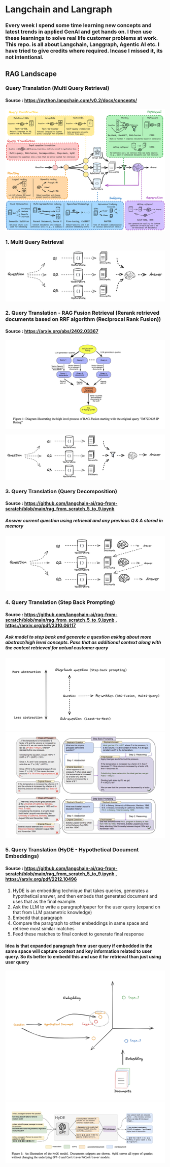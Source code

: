 # Langchain and Langraph

### Every week I spend some time learning new concepts and latest trends in applied GenAI and get hands on. I then use these learnings to solve real life customer problems at work. This repo. is all about Langchain, Langgraph, Agentic AI etc. I have tried to give credits where required. Incase I missed it, its not intentional.

## RAG Landscape

### Query Translation (Multi Query Retrieval)

#### Source : https://python.langchain.com/v0.2/docs/concepts/

![Project screenshot](./screenshots/rag_landscape.png)


### 1. Multi Query Retrieval

![](./screenshots/multi_query_retrieval.png)

### 2. Query Translation - RAG Fusion Retrieval (Rerank retrieved documents based on RRF algorithm (Reciprocal Rank Fusion))

#### Source : https://arxiv.org/abs/2402.03367

![1](./screenshots/RAG_fusion.jpeg)

![2](./screenshots/RAG_fusion_2.png)

### 3. Query Translation (Query Decomposition)

#### Source : https://github.com/langchain-ai/rag-from-scratch/blob/main/rag_from_scratch_5_to_9.ipynb

##### Answer current question using retrieval and any previous Q & A stored in memory

![](./screenshots/decomposition.png)

### 4. Query Translation (Step Back Prompting)

#### Source : https://github.com/langchain-ai/rag-from-scratch/blob/main/rag_from_scratch_5_to_9.ipynb , https://arxiv.org/pdf/2310.06117


##### Ask model to step back and generate a question asking about more abstract/high level concepts. Pass that as additional context along with the context retrieved for actual customer query

![](./screenshots/stepback.png)
![](./screenshots/stepback_example.jpeg)

### 5. Query Translation (HyDE - Hypothetical Document Embeddings)

#### Source : https://github.com/langchain-ai/rag-from-scratch/blob/main/rag_from_scratch_5_to_9.ipynb , https://arxiv.org/pdf/2212.10496

#### 
1. HyDE is an embedding technique that takes queries, generates a hypothetical answer, and then embeds that generated document and uses that as the final example.
2. Ask the LLM to write a paragraph/paper for the user query (expand on that from LLM parametric knowledge)
3. Embedd that paragraph
4. Compare the paragraph to other embeddings in same space and retrieve most similar matches
5. Feed these matches to final context to generate final response

#### Idea is that expanded paragraph from user query if embedded in the same space will capture context and key information related to user query. So its better to embedd this and use it for retrieval than just using user query

![](./screenshots/hyde1.png)
![](./screenshots/hyde2.jpeg)

